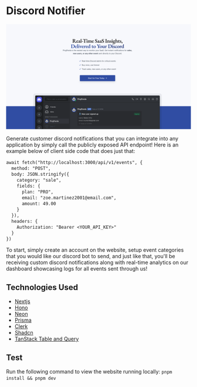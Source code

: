 # Discord Notifier

![thumbnail](public/thumbnail-2.png)

Generate customer discord notifications that you can integrate into any application by simply call the publicly exposed API endpoint! Here is an example below of client side code that does just that:

```{js}
await fetch("http://localhost:3000/api/v1/events", {
  method: "POST",
  body: JSON.stringify({
    category: "sale",
    fields: {
      plan: "PRO",
      email: "zoe.martinez2001@email.com",
      amount: 49.00
    }
  }),
  headers: {
    Authorization: "Bearer <YOUR_API_KEY>"
  }
})
```

To start, simply create an account on the website, setup event categories that you would like our discord bot to send, and just like that, you'll be receiving custom discord notifications along with real-time analytics on our dashboard showcasing logs for all events sent through us!

## Technologies Used

- [Nextjs](https://nextjs.org/)
- [Hono](https://hono.dev/)
- [Neon](https://neon.tech/)
- [Prisma](https://www.prisma.io/)
- [Clerk](https://clerk.com/)
- [Shadcn](https://ui.shadcn.com/)
- [TanStack Table and Query](https://tanstack.com/)

## Test

Run the following command to view the website running locally:
`pnpm install && pnpm dev`
